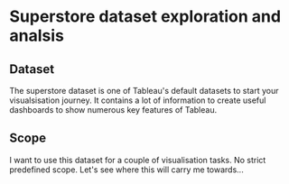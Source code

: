 # Superstore dataset exploration and analsis

## Dataset
The superstore dataset is one of Tableau's default datasets to start your visualsisation journey. It contains a lot of information to create useful dashboards to show numerous key features of Tableau.

## Scope
I want to use this dataset for a couple of visualisation tasks. No strict predefined scope. Let's see where this will carry me towards...
